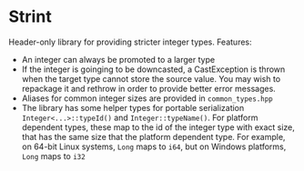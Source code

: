 # Strint

Header-only library for providing stricter integer types. Features:

 * An integer can always be promoted to a larger type
 * If the integer is goinging to be downcasted, a CastException is thrown when the target type cannot store the source
   value. You may wish to repackage it and rethrow in order to provide better error messages.
 * Aliases for common integer sizes are provided in `common_types.hpp`
 * The library has some helper types for portable serialization `Integer<...>::typeId()` and `Integer::typeName()`. For
   platform dependent types, these map to the id of the integer type with exact size, that has the same size that the
   platform dependent type. For example, on 64-bit Linux systems, `Long` maps to `i64`, but on Windows platforms, `Long`
   maps to `i32`
